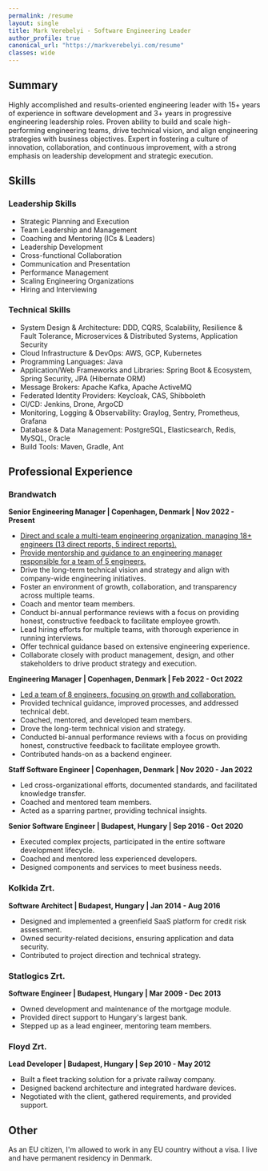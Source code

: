 ```yaml
---
permalink: /resume
layout: single
title: Mark Verebelyi - Software Engineering Leader
author_profile: true
canonical_url: "https://markverebelyi.com/resume"
classes: wide
---
```

## Summary
Highly accomplished and results-oriented engineering leader with 15+ years of experience in software development and 3+ years in progressive engineering leadership roles. Proven ability to build and scale high-performing engineering teams, drive technical vision, and align engineering strategies with business objectives. Expert in fostering a culture of innovation, collaboration, and continuous improvement, with a strong emphasis on leadership development and strategic execution.

## Skills

### Leadership Skills
- Strategic Planning and Execution
- Team Leadership and Management
- Coaching and Mentoring (ICs & Leaders)
- Leadership Development
- Cross-functional Collaboration
- Communication and Presentation
- Performance Management
- Scaling Engineering Organizations
- Hiring and Interviewing

### Technical Skills
- System Design & Architecture: DDD, CQRS, Scalability, Resilience & Fault Tolerance, Microservices & Distributed Systems, Application Security
- Cloud Infrastructure & DevOps: AWS, GCP, Kubernetes
- Programming Languages: Java
- Application/Web Frameworks and Libraries: Spring Boot & Ecosystem, Spring Security, JPA (Hibernate ORM)
- Message Brokers: Apache Kafka, Apache ActiveMQ
- Federated Identity Providers: Keycloak, CAS, Shibboleth
- CI/CD: Jenkins, Drone, ArgoCD
- Monitoring, Logging & Observability: Graylog, Sentry, Prometheus, Grafana
- Database & Data Management: PostgreSQL, Elasticsearch, Redis, MySQL, Oracle
- Build Tools: Maven, Gradle, Ant

## Professional Experience

### Brandwatch

**Senior Engineering Manager | Copenhagen, Denmark | Nov 2022 - Present**
- [Direct and scale a multi-team engineering organization, managing 18+ engineers (13 direct reports, 5 indirect reports).](/assets/images/org-chart-senior-eng-manager.png)
- [Provide mentorship and guidance to an engineering manager responsible for a team of 5 engineers.](/assets/images/org-chart-senior-eng-manager.png)
- Drive the long-term technical vision and strategy and align with company-wide engineering initiatives.
- Foster an environment of growth, collaboration, and transparency across multiple teams.
- Coach and mentor team members.
- Conduct bi-annual performance reviews with a focus on providing honest, constructive feedback to facilitate employee growth.
- Lead hiring efforts for multiple teams, with thorough experience in running interviews.
- Offer technical guidance based on extensive engineering experience.
- Collaborate closely with product management, design, and other stakeholders to drive product strategy and execution.

**Engineering Manager | Copenhagen, Denmark | Feb 2022 - Oct 2022**
- [Led a team of 8 engineers, focusing on growth and collaboration.](/assets/images/org-chart-eng-manager.png)
- Provided technical guidance, improved processes, and addressed technical debt.
- Coached, mentored, and developed team members.
- Drove the long-term technical vision and strategy.
- Conducted bi-annual performance reviews with a focus on providing honest, constructive feedback to facilitate employee growth.
- Contributed hands-on as a backend engineer.

**Staff Software Engineer | Copenhagen, Denmark | Nov 2020 - Jan 2022**
- Led cross-organizational efforts, documented standards, and facilitated knowledge transfer.
- Coached and mentored team members.
- Acted as a sparring partner, providing technical insights.

**Senior Software Engineer | Budapest, Hungary | Sep 2016 - Oct 2020**
- Executed complex projects, participated in the entire software development lifecycle.
- Coached and mentored less experienced developers.
- Designed components and services to meet business needs.

### Kolkida Zrt.

**Software Architect | Budapest, Hungary | Jan 2014 - Aug 2016**
- Designed and implemented a greenfield SaaS platform for credit risk assessment.
- Owned security-related decisions, ensuring application and data security.
- Contributed to project direction and technical strategy.

### Statlogics Zrt.

**Software Engineer | Budapest, Hungary | Mar 2009 - Dec 2013**
- Owned development and maintenance of the mortgage module.
- Provided direct support to Hungary's largest bank.
- Stepped up as a lead engineer, mentoring team members.

### Floyd Zrt.

**Lead Developer | Budapest, Hungary | Sep 2010 - May 2012**
- Built a fleet tracking solution for a private railway company.
- Designed backend architecture and integrated hardware devices.
- Negotiated with the client, gathered requirements, and provided support.

## Other
As an EU citizen, I'm allowed to work in any EU country without a visa. I live and have permanent residency in Denmark.